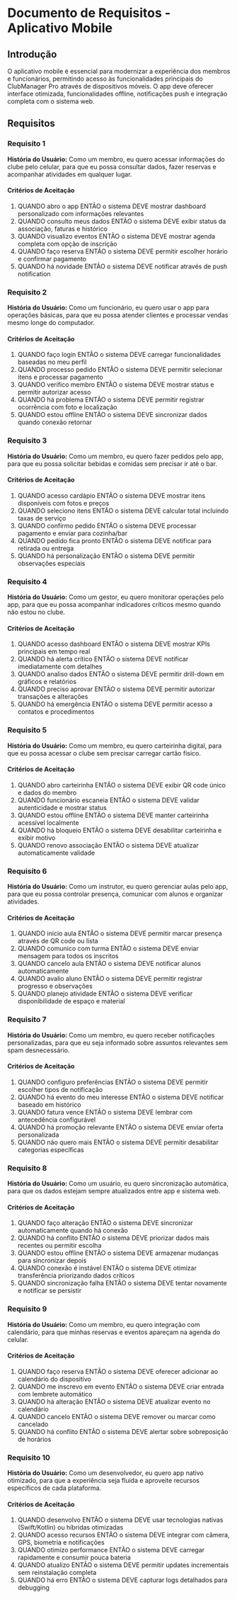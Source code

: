 # Documento de Requisitos - Aplicativo Mobile

## Introdução

O aplicativo mobile é essencial para modernizar a experiência dos membros e funcionários, permitindo acesso às funcionalidades principais do ClubManager Pro através de dispositivos móveis. O app deve oferecer interface otimizada, funcionalidades offline, notificações push e integração completa com o sistema web.

## Requisitos

### Requisito 1

**História do Usuário:** Como um membro, eu quero acessar informações do clube pelo celular, para que eu possa consultar dados, fazer reservas e acompanhar atividades em qualquer lugar.

#### Critérios de Aceitação

1. QUANDO abro o app ENTÃO o sistema DEVE mostrar dashboard personalizado com informações relevantes
2. QUANDO consulto meus dados ENTÃO o sistema DEVE exibir status da associação, faturas e histórico
3. QUANDO visualizo eventos ENTÃO o sistema DEVE mostrar agenda completa com opção de inscrição
4. QUANDO faço reserva ENTÃO o sistema DEVE permitir escolher horário e confirmar pagamento
5. QUANDO há novidade ENTÃO o sistema DEVE notificar através de push notification

### Requisito 2

**História do Usuário:** Como um funcionário, eu quero usar o app para operações básicas, para que eu possa atender clientes e processar vendas mesmo longe do computador.

#### Critérios de Aceitação

1. QUANDO faço login ENTÃO o sistema DEVE carregar funcionalidades baseadas no meu perfil
2. QUANDO processo pedido ENTÃO o sistema DEVE permitir selecionar itens e processar pagamento
3. QUANDO verifico membro ENTÃO o sistema DEVE mostrar status e permitir autorizar acesso
4. QUANDO há problema ENTÃO o sistema DEVE permitir registrar ocorrência com foto e localização
5. QUANDO estou offline ENTÃO o sistema DEVE sincronizar dados quando conexão retornar

### Requisito 3

**História do Usuário:** Como um membro, eu quero fazer pedidos pelo app, para que eu possa solicitar bebidas e comidas sem precisar ir até o bar.

#### Critérios de Aceitação

1. QUANDO acesso cardápio ENTÃO o sistema DEVE mostrar itens disponíveis com fotos e preços
2. QUANDO seleciono itens ENTÃO o sistema DEVE calcular total incluindo taxas de serviço
3. QUANDO confirmo pedido ENTÃO o sistema DEVE processar pagamento e enviar para cozinha/bar
4. QUANDO pedido fica pronto ENTÃO o sistema DEVE notificar para retirada ou entrega
5. QUANDO há personalização ENTÃO o sistema DEVE permitir observações especiais

### Requisito 4

**História do Usuário:** Como um gestor, eu quero monitorar operações pelo app, para que eu possa acompanhar indicadores críticos mesmo quando não estou no clube.

#### Critérios de Aceitação

1. QUANDO acesso dashboard ENTÃO o sistema DEVE mostrar KPIs principais em tempo real
2. QUANDO há alerta crítico ENTÃO o sistema DEVE notificar imediatamente com detalhes
3. QUANDO analiso dados ENTÃO o sistema DEVE permitir drill-down em gráficos e relatórios
4. QUANDO preciso aprovar ENTÃO o sistema DEVE permitir autorizar transações e alterações
5. QUANDO há emergência ENTÃO o sistema DEVE permitir acesso a contatos e procedimentos

### Requisito 5

**História do Usuário:** Como um membro, eu quero carteirinha digital, para que eu possa acessar o clube sem precisar carregar cartão físico.

#### Critérios de Aceitação

1. QUANDO abro carteirinha ENTÃO o sistema DEVE exibir QR code único e dados do membro
2. QUANDO funcionário escaneia ENTÃO o sistema DEVE validar autenticidade e mostrar status
3. QUANDO estou offline ENTÃO o sistema DEVE manter carteirinha acessível localmente
4. QUANDO há bloqueio ENTÃO o sistema DEVE desabilitar carteirinha e exibir motivo
5. QUANDO renovo associação ENTÃO o sistema DEVE atualizar automaticamente validade

### Requisito 6

**História do Usuário:** Como um instrutor, eu quero gerenciar aulas pelo app, para que eu possa controlar presença, comunicar com alunos e organizar atividades.

#### Critérios de Aceitação

1. QUANDO inicio aula ENTÃO o sistema DEVE permitir marcar presença através de QR code ou lista
2. QUANDO comunico com turma ENTÃO o sistema DEVE enviar mensagem para todos os inscritos
3. QUANDO cancelo aula ENTÃO o sistema DEVE notificar alunos automaticamente
4. QUANDO avalio aluno ENTÃO o sistema DEVE permitir registrar progresso e observações
5. QUANDO planejo atividade ENTÃO o sistema DEVE verificar disponibilidade de espaço e material

### Requisito 7

**História do Usuário:** Como um membro, eu quero receber notificações personalizadas, para que eu seja informado sobre assuntos relevantes sem spam desnecessário.

#### Critérios de Aceitação

1. QUANDO configuro preferências ENTÃO o sistema DEVE permitir escolher tipos de notificação
2. QUANDO há evento do meu interesse ENTÃO o sistema DEVE notificar baseado em histórico
3. QUANDO fatura vence ENTÃO o sistema DEVE lembrar com antecedência configurável
4. QUANDO há promoção relevante ENTÃO o sistema DEVE enviar oferta personalizada
5. QUANDO não quero mais ENTÃO o sistema DEVE permitir desabilitar categorias específicas

### Requisito 8

**História do Usuário:** Como um usuário, eu quero sincronização automática, para que os dados estejam sempre atualizados entre app e sistema web.

#### Critérios de Aceitação

1. QUANDO faço alteração ENTÃO o sistema DEVE sincronizar automaticamente quando há conexão
2. QUANDO há conflito ENTÃO o sistema DEVE priorizar dados mais recentes ou permitir escolha
3. QUANDO estou offline ENTÃO o sistema DEVE armazenar mudanças para sincronizar depois
4. QUANDO conexão é instável ENTÃO o sistema DEVE otimizar transferência priorizando dados críticos
5. QUANDO sincronização falha ENTÃO o sistema DEVE tentar novamente e notificar se persistir

### Requisito 9

**História do Usuário:** Como um membro, eu quero integração com calendário, para que minhas reservas e eventos apareçam na agenda do celular.

#### Critérios de Aceitação

1. QUANDO faço reserva ENTÃO o sistema DEVE oferecer adicionar ao calendário do dispositivo
2. QUANDO me inscrevo em evento ENTÃO o sistema DEVE criar entrada com lembrete automático
3. QUANDO há alteração ENTÃO o sistema DEVE atualizar evento no calendário
4. QUANDO cancelo ENTÃO o sistema DEVE remover ou marcar como cancelado
5. QUANDO há conflito ENTÃO o sistema DEVE alertar sobre sobreposição de horários

### Requisito 10

**História do Usuário:** Como um desenvolvedor, eu quero app nativo otimizado, para que a experiência seja fluida e aproveite recursos específicos de cada plataforma.

#### Critérios de Aceitação

1. QUANDO desenvolvo ENTÃO o sistema DEVE usar tecnologias nativas (Swift/Kotlin) ou híbridas otimizadas
2. QUANDO acesso recursos ENTÃO o sistema DEVE integrar com câmera, GPS, biometria e notificações
3. QUANDO otimizo performance ENTÃO o sistema DEVE carregar rapidamente e consumir pouca bateria
4. QUANDO atualizo ENTÃO o sistema DEVE permitir updates incrementais sem reinstalação completa
5. QUANDO há erro ENTÃO o sistema DEVE capturar logs detalhados para debugging